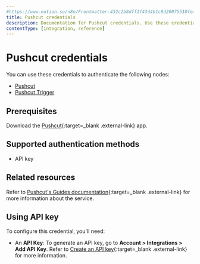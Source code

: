 ```yaml
---
#https://www.notion.so/n8n/Frontmatter-432c2b8dff1f43d4b1c8d20075510fe4
title: Pushcut credentials
description: Documentation for Pushcut credentials. Use these credentials to authenticate Pushcut in n8n, a workflow automation platform.
contentType: [integration, reference]
---
```


# Pushcut credentials

You can use these credentials to authenticate the following nodes:

- [Pushcut](/integrations/builtin/app-nodes/n8n-nodes-base.pushcut.md)
- [Pushcut Trigger](/integrations/builtin/trigger-nodes/n8n-nodes-base.pushcuttrigger.md)

## Prerequisites

Download the [Pushcut](https://www.pushcut.io){:target=_blank .external-link} app.

## Supported authentication methods

- API key

## Related resources

Refer to [Pushcut's Guides documentation](https://www.pushcut.io/guides){:target=_blank .external-link} for more information about the service.

## Using API key

To configure this credential, you'll need:

- An **API Key**: To generate an API key, go to **Account > Integrations > Add API Key**. Refer to [Create an API key](https://www.pushcut.io/guides/homekit-api-schedule-cancel#step_2){:target=_blank .external-link} for more information.

